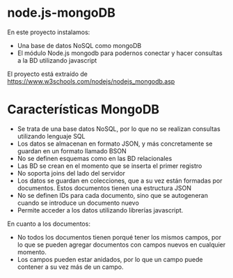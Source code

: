 # node.js-mongoDB
En este proyecto instalamos:
* Una base de datos NoSQL como mongoDB
* El módulo Node.js mongodb para podernos conectar y hacer consultas a la BD utilizando javascript

El proyecto está extraído de https://www.w3schools.com/nodejs/nodejs_mongodb.asp

# Características MongoDB
* Se trata de una base datos NoSQL, por lo que no se realizan consultas utilizando lenguaje SQL
* Los datos se almacenan en formato JSON, y más concretamente se guardan en un formato llamado BSON
* No se definen esquemas como en las BD relacionales
* Las BD se crean en el momento que se inserta el primer registro
* No soporta joins del lado del servidor
* Los datos se guardan en colecciones, que a su vez están formadas por documentos. Estos documentos tienen una estructura JSON
* No se definen IDs para cada documento, sino que se autogeneran cuando se introduce un documento nuevo
* Permite acceder a los datos utilizando librerías javascript.

En cuanto a los documentos:

* No todos los documentos tienen porqué tener los mismos campos, por lo que se pueden agregar documentos con campos nuevos en cualquier momento.
* Los campos pueden estar anidados, por lo que un campo puede contener a su vez más de un campo.

